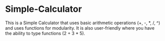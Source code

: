 # Simple-Calculator
This is a Simple Calculator that uses basic arithmetic operations (+, -, *, /, ^) and uses functions for modularity. It is also user-friendly where you have the ability to type functions (2 + 3 * 5).
